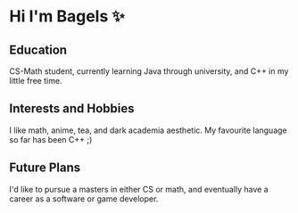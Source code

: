 # Hi I'm Bagels ✨

## Education
CS-Math student, currently learning Java through university, and C++ in my little free time.

## Interests and Hobbies
I like math, anime, tea, and dark academia aesthetic. My favourite language so far has been C++ ;)

## Future Plans
I'd like to pursue a masters in either CS or math, and eventually have a career as a software or game developer.
